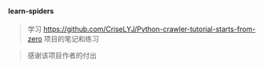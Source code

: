 #### learn-spiders

> 学习 https://github.com/CriseLYJ/Python-crawler-tutorial-starts-from-zero 项目的笔记和练习

> 感谢该项目作者的付出